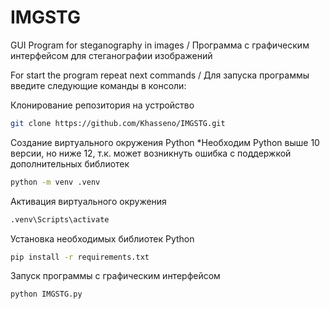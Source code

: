 # IMGSTG
GUI Program for steganography in images / Программа с графическим интерфейсом для стеганографии изображений

For start the program repeat next commands / Для запуска программы введите следующие команды в консоли:

Клонирование репозитория на устройство
```bash
git clone https://github.com/Khasseno/IMGSTG.git
```

Создание виртуального окружения Python 
*Необходим Python выше 10 версии, но ниже 12, т.к. может возникнуть ошибка с поддержкой дополнительных библиотек
```bash
python -m venv .venv
```

Активация виртуального окружения
```bash
.venv\Scripts\activate
```

Установка необходимых библиотек Python
```bash
pip install -r requirements.txt
```

Запуск программы с графическим интерфейсом
```bash
python IMGSTG.py
```
